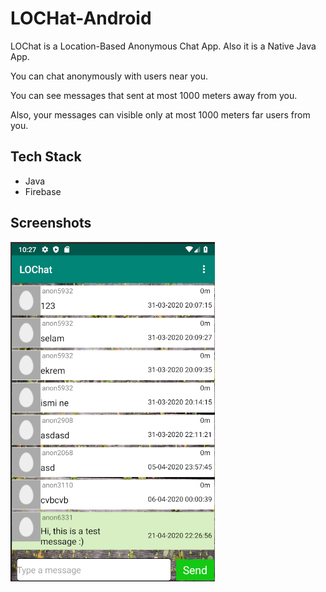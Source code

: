 # LOCHat-Android

LOChat is a Location-Based Anonymous Chat App. Also it is a Native Java App.

You can chat anonymously with users near you.

You can see messages that sent at most 1000 meters away from you.

Also, your messages can visible only at most 1000 meters far users from you.

## Tech Stack

- Java
- Firebase

## Screenshots

![](ss1.png)

